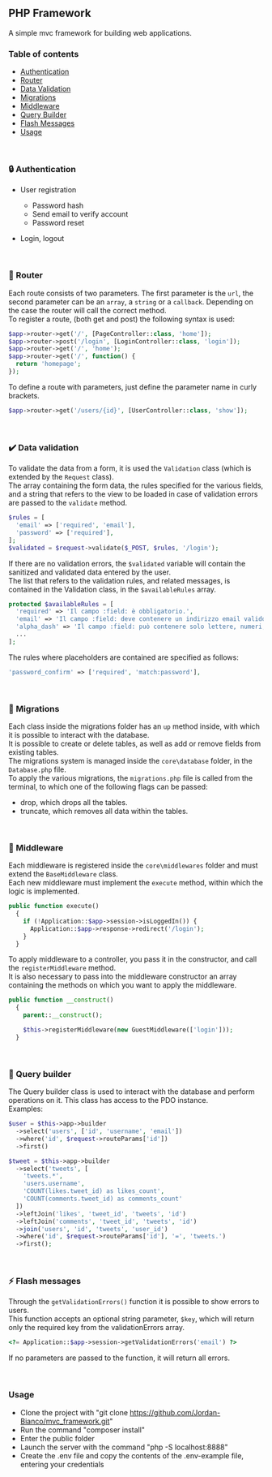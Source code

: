 ## PHP Framework

A simple mvc framework for building web applications.

### Table of contents

-   [Authentication](#:lock:-authentication)
-   [Router](#:round_pushpin:-router)
-   [Data Validation](#:heavy_check_mark:-data-validation)
-   [Migrations](#:arrows_counterclockwise:-migrations)
-   [Middleware](#:no_entry_sign:-middleware)
-   [Query Builder](#👷-query-builder)
-   [Flash Messages](#:zap:-flash-messages)
-   [Usage](#usage)

&nbsp;

### :lock: Authentication

-   User registration

    -   Password hash
    -   Send email to verify account
    -   Password reset

-   Login, logout

&nbsp;

### :round_pushpin: Router

Each route consists of two parameters.
The first parameter is the `url`, the second parameter can be an `array`, a `string` or a `callback`.
Depending on the case the router will call the correct method.<br>
To register a route, (both get and post) the following syntax is used:

```php
$app->router->get('/', [PageController::class, 'home']);
$app->router->post('/login', [LoginController::class, 'login']);
$app->router->get('/', 'home');
$app->router->get('/', function() {
  return 'homepage';
});
```

To define a route with parameters, just define the parameter name in curly brackets.

```php
$app->router->get('/users/{id}', [UserController::class, 'show']);
```

&nbsp;

### :heavy_check_mark: Data validation

To validate the data from a form, it is used the `Validation` class (which is extended by the `Request` class). <br>
The array containing the form data, the rules specified for the various fields, and a string that refers to the view to be loaded in case of validation errors are passed to the `validate` method.

```php
$rules = [
  'email' => ['required', 'email'],
  'password' => ['required'],
];
$validated = $request->validate($_POST, $rules, '/login');
```

If there are no validation errors, the `$validated` variable will contain the sanitized and validated data entered by the user.<br>
The list that refers to the validation rules, and related messages, is contained in the Validation class, in the `$availableRules` array.

```php
protected $availableRules = [
  'required' => 'Il campo :field: è obbligatorio.',
  'email' => 'Il campo :field: deve contenere un indirizzo email valido.',
  'alpha_dash' => 'Il campo :field: può contenere solo lettere, numeri, trattini e underscore.',
  ...
];
```

The rules where placeholders are contained are specified as follows:

```php
'password_confirm' => ['required', 'match:password'],
```

&nbsp;

### :arrows_counterclockwise: Migrations

Each class inside the migrations folder has an `up` method inside, with which it is possible to interact with the database. <br>
It is possible to create or delete tables, as well as add or remove fields from existing tables.<br>
The migrations system is managed inside the `core\database` folder, in the `Database.php` file.<br>
To apply the various migrations, the `migrations.php` file is called from the terminal, to which one of the following flags can be passed:<br>

-   drop, which drops all the tables.
-   truncate, which removes all data within the tables.

&nbsp;

### :no_entry_sign: Middleware

Each middleware is registered inside the `core\middlewares` folder and must extend the `BaseMiddleware` class. <br>
Each new middleware must implement the `execute` method, within which the logic is implemented.<br>

```php
public function execute()
  {
    if (!Application::$app->session->isLoggedIn()) {
      Application::$app->response->redirect('/login');
    }
  }
```

To apply middleware to a controller, you pass it in the constructor, and call the `registerMiddleware` method.<br>
It is also necessary to pass into the middleware constructor an array containing the methods on which you want to apply the middleware.

```php
public function __construct()
  {
    parent::__construct();

    $this->registerMiddleware(new GuestMiddleware(['login']));
  }
```

&nbsp;

### 👷 Query builder

The Query builder class is used to interact with the database and perform operations on it. This class has access to the PDO instance.
<br>
Examples:

```php
$user = $this->app->builder
  ->select('users', ['id', 'username', 'email'])
  ->where('id', $request->routeParams['id'])
  ->first()

$tweet = $this->app->builder
  ->select('tweets', [
    'tweets.*',
    'users.username',
    'COUNT(likes.tweet_id) as likes_count',
    'COUNT(comments.tweet_id) as comments_count'
  ])
  ->leftJoin('likes', 'tweet_id', 'tweets', 'id')
  ->leftJoin('comments', 'tweet_id', 'tweets', 'id')
  ->join('users', 'id', 'tweets', 'user_id')
  ->where('id', $request->routeParams['id'], '=', 'tweets.')
  ->first();
```

&nbsp;

### :zap: Flash messages

Through the `getValidationErrors()` function it is possible to show errors to users.<br>
This function accepts an optional string parameter, `$key`,
which will return only the required key from the validationErrors array.

```php
<?= Application::$app->session->getValidationErrors('email') ?>
```

If no parameters are passed to the function, it will return all errors.

&nbsp;

### Usage

-   Clone the project with "git clone https://github.com/Jordan-Bianco/mvc_framework.git"
-   Run the command "composer install"
-   Enter the public folder
-   Launch the server with the command "php -S localhost:8888"
-   Create the .env file and copy the contents of the .env-example file, entering your credentials
